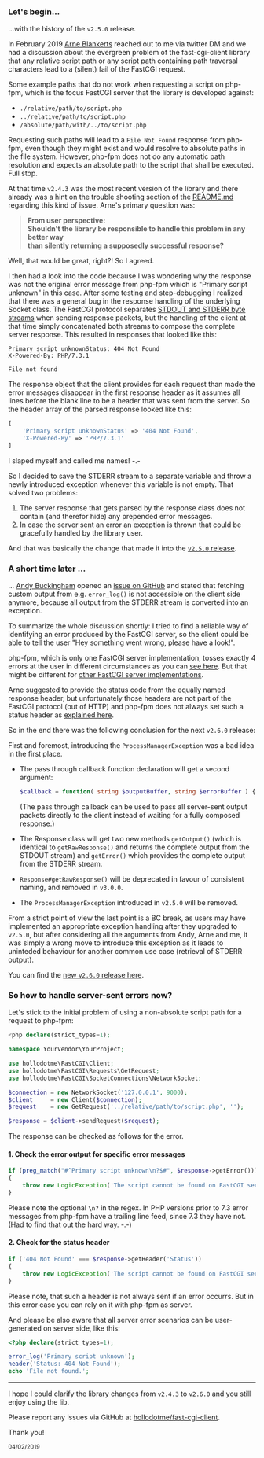 ### Let's begin...

...with the history of the `v2.5.0` release.

In February 2019 [Arne Blankerts](https://twitter.com/arneblankerts) reached out to me via twitter DM and we 
had a discussion about the evergreen problem of the fast-cgi-client library that any relative script path or 
any script path containing path traversal characters lead to a (silent) fail of the FastCGI request. 

Some example paths that do not work when requesting a script on php-fpm, which is the focus FastCGI server 
that the library is developed against:

* `./relative/path/to/script.php`
* `../relative/path/to/script.php`
* `/absolute/path/with/../to/script.php`

Requesting such paths will lead to a `File Not Found` response from php-fpm, even though they might exist and would 
resolve to absolute paths in the file system. However, php-fpm does not do any automatic path resolution and expects 
an absolute path to the script that shall be executed. Full stop.

At that time `v2.4.3` was the most recent version of the library and there already was a hint on the trouble shooting 
section of the [README.md](https://github.com/hollodotme/fast-cgi-client/blob/v2.4.3/README.md#trouble-shooting) regarding 
this kind of issue. Arne's primary question was:
 
> **From user perspective:   
> Shouldn't the library be responsible to handle this problem in any better way   
> than silently returning a supposedly successful response?**

Well, that would be great, right?! So I agreed.

I then had a look into the code because I was wondering why the response was not the original error message from php-fpm 
which is "Primary script unknown" in this case. After some testing and step-debugging I realized that there was 
a general bug in the response handling of the underlying Socket class. The FastCGI protocol separates [STDOUT and STDERR 
byte streams](http://www.mit.edu/~yandros/doc/specs/fcgi-spec.html#S5.3) when sending response packets, but the handling 
of the client at that time simply concatenated both streams to compose the complete server response. This resulted in responses 
that looked like this:

```text
Primary script unknownStatus: 404 Not Found
X-Powered-By: PHP/7.3.1

File not found
``` 

The response object that the client provides for each request than made the error messages disappear in 
the first response header as it assumes all lines before the blank line to be a header that was sent from the server. 
So the header array of the parsed response looked like this:

```php
[
    'Primary script unknownStatus' => '404 Not Found',
    'X-Powered-By' => 'PHP/7.3.1'
]
```
 
I slaped myself and called me names! -.-

So I decided to save the STDERR stream to a separate variable and throw a newly introduced exception whenever this 
variable is not empty. That solved two problems:

1. The server response that gets parsed by the response class does not contain (and therefor hide) any prepended error messages.
2. In case the server sent an error an exception is thrown that could be gracefully handled by the library user.

And that was basically the change that made it into the [`v2.5.0` release](https://github.com/hollodotme/fast-cgi-client/blob/v2.5.0/CHANGELOG.md#250---2019-01-29). 

### A short time later ...

... [Andy Buckingham](https://twitter.com/andybee) opened an [issue on GitHub](https://github.com/hollodotme/fast-cgi-client/issues/27) 
and stated that fetching custom output from e.g. `error_log()` is not accessible on the client side anymore, because all
output from the STDERR stream is converted into an exception.

To summarize the whole discussion shortly: I tried to find a reliable way of identifying an error produced by the FastCGI server, 
so the client could be able to tell the user "Hey something went wrong, please have a look!".
 
php-fpm, which is only one FastCGI server implementation, tosses exactly 4 errors at the user in different circumstances as you can 
[see here](https://github.com/hollodotme/fast-cgi-client/issues/27#issuecomment-460990063). But that might be different 
for [other FastCGI server implementations](https://github.com/hollodotme/fast-cgi-client/issues/27#issuecomment-461004495).

Arne suggested to provide the status code from the equally named response header, but unfortunately those headers are not 
part of the FastCGI protocol (but of HTTP) and php-fpm does not always set such a status header as 
[explained here](https://github.com/hollodotme/fast-cgi-client/issues/27#issuecomment-461034287).

So in the end there was the following conclusion for the next `v2.6.0` release:

First and foremost, introducing the `ProcessManagerException` was a bad idea in the first place.

* The pass through callback function declaration will get a second argument:
  ```php
  $callback = function( string $outputBuffer, string $errorBuffer ) {};
  ```
  (The pass through callback can be used to pass all server-sent output packets directly to the client instead of waiting for a fully composed response.)
  
* The Response class will get two new methods `getOutput()` (which is identical to `getRawResponse()` and returns 
  the complete output from the STDOUT stream) and `getError()` which provides the complete output from the STDERR stream.

* `Response#getRawResponse()` will be deprecated in favour of consistent naming, and removed in `v3.0.0`.

* The `ProcessManagerException` introduced in `v2.5.0` will be removed.

From a strict point of view the last point is a BC break, as users may have implemented an appropriate exception handling 
after they upgraded to `v2.5.0`, but after considering all the arguments from Andy, Arne and me, it was simply a wrong move 
to introduce this exception as it leads to uninteded behaviour for another common use case (retrieval of STDERR output).   

You can find the [new `v2.6.0` release here](https://github.com/hollodotme/fast-cgi-client/releases/tag/v2.6.0).

### So how to handle server-sent errors now?

Let's stick to the initial problem of using a non-absolute script path for a request to php-fpm:

```php
<php declare(strict_types=1);

namespace YourVendor\YourProject;

use hollodotme\FastCGI\Client;
use hollodotme\FastCGI\Requests\GetRequest;
use hollodotme\FastCGI\SocketConnections\NetworkSocket;

$connection = new NetworkSocket('127.0.0.1', 9000);
$client     = new Client($connection);
$request    = new GetRequest('../relative/path/to/script.php', '');

$response = $client->sendRequest($request);
```

The response can be checked as follows for the error.

#### 1. Check the error output for specific error messages

```php
if (preg_match("#^Primary script unknown\n?$#", $response->getError()))
{
    throw new LogicException('The script cannot be found on FastCGI server, please check if path is absolute.');
}
```

Please note the optional `\n?` in the regex. In PHP versions prior to 7.3 error messages from php-fpm have a trailing 
line feed, since 7.3 they have not. (Had to find that out the hard way. -.-)

#### 2. Check for the status header

```php
if ('404 Not Found' === $response->getHeader('Status'))
{
    throw new LogicException('The script cannot be found on FastCGI server, please check if path is absolute.');
}
```

Please note, that such a header is not always sent if an error occurrs. 
But in this error case you can rely on it with php-fpm as server.

And please be also aware that all server error scenarios can be user-generated on server side, like this:

```php
<?php declare(strict_types=1);

error_log('Primary script unknown');
header('Status: 404 Not Found');
echo 'File not found.';
```

---

I hope I could clarify the library changes from `v2.4.3` to `v2.6.0` and you still enjoy using the lib.

Please report any issues via GitHub at [hollodotme/fast-cgi-client](https://github.com/hollodotme/fast-cgi-client).

Thank you!

<small>04/02/2019</small>
